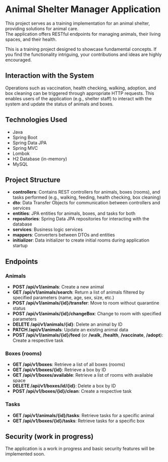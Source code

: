 # Animal Shelter Manager Application

This project serves as a training implementation for an animal shelter, providing solutions for animal care.  
The application offers RESTful endpoints for managing animals, their living spaces, and their health.

This is a training project designed to showcase fundamental concepts. If you find the functionality intriguing, your contributions and ideas are highly encouraged.

## Interaction with the System
Operations such as vaccination, health checking, walking, adoption, and box cleaning can be triggered through appropriate HTTP requests. This enables users of the application (e.g., shelter staff) to interact with the system and update the status of animals and boxes.

## Technologies Used
- Java
- Spring Boot
- Spring Data JPA
- Spring MVC
- Lombok
- H2 Database (in-memory)
- MySQL

## Project Structure
- **controllers**: Contains REST controllers for animals, boxes (rooms), and tasks performed (e.g., walking, feeding, health checking, box cleaning)
- **dto**: Data Transfer Objects for communication between controllers and services
- **entities**: JPA entities for animals, boxes, and tasks for both
- **repositories**: Spring Data JPA repositories for interacting with the database
- **services**: Business logic services
- **mappers**: Converters between DTOs and entities
- **initializer**: Data initializer to create initial rooms during application startup

## Endpoints

### Animals
- **POST /api/v1/animals**: Create a new animal
- **GET /api/v1/animals/search**: Return a list of animals filtered by specified parameters (name, age, sex, size, etc.)
- **POST /api/v1/animals/{id}/transfer**: Move to room without quarantine status
- **POST /api/v1/animals/{id}/changeBox**: Change to room with specified parameters
- **DELETE /api/v1/animals/{id}**: Delete an animal by ID
- **PATCH /api/v1/animals**: Update an existing animal data
- **POST /api/v1/animals/{id}/feed** (or **/walk**, **/health**, **/vaccinate**, **/adopt**): Create a respective task

### Boxes (rooms)
- **GET /api/v1/boxes**: Retrieve a list of all boxes (rooms)
- **GET /api/v1/boxes/{id}**: Retrieve a box by ID
- **GET /api/v1/boxes/available**: Retrieve a list of rooms with available space
- **DELETE /api/v1/boxes/id/{id}**: Delete a box by ID
- **POST /api/v1/boxes/{id}/clean**: Create a respective task

### Tasks
- **GET /api/v1/animals/{id}/tasks**: Retrieve tasks for a specific animal
- **GET /api/v1/boxes/{id}/tasks**: Retrieve tasks for a specific box

## Security (work in progress)
The application is a work in progress and basic security features will be implemented soon.
